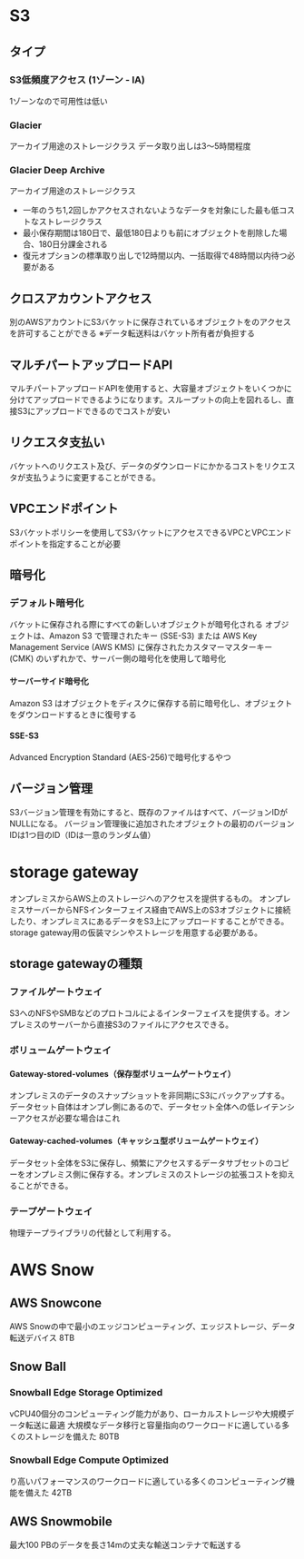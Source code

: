 # S3
## タイプ
### S3低頻度アクセス (1ゾーン - IA)
1ゾーンなので可用性は低い
### Glacier
アーカイブ用途のストレージクラス
データ取り出しは3〜5時間程度

### Glacier Deep Archive
アーカイブ用途のストレージクラス
 - 一年のうち1,2回しかアクセスされないようなデータを対象にした最も低コストなストレージクラス
 - 最小保存期間は180日で、最低180日よりも前にオブジェクトを削除した場合、180日分課金される
 - 復元オプションの標準取り出しで12時間以内、一括取得で48時間以内待つ必要がある

## クロスアカウントアクセス
別のAWSアカウントにS3バケットに保存されているオブジェクトをのアクセスを許可することができる
※データ転送料はバケット所有者が負担する

## マルチパートアップロードAPI
マルチパートアップロードAPIを使用すると、大容量オブジェクトをいくつかに分けてアップロードできるようになります。スループットの向上を図れるし、直接S3にアップロードできるのでコストが安い

## リクエスタ支払い
バケットへのリクエスト及び、データのダウンロードにかかるコストをリクエスタが支払うように変更することができる。

## VPCエンドポイント
S3バケットポリシーを使用してS3バケットにアクセスできるVPCとVPCエンドポイントを指定することが必要

## 暗号化
### デフォルト暗号化
バケットに保存される際にすべての新しいオブジェクトが暗号化される
オブジェクトは、Amazon S3 で管理されたキー (SSE-S3) または AWS Key Management Service (AWS KMS) に保存されたカスタマーマスターキー (CMK) のいずれかで、サーバー側の暗号化を使用して暗号化

#### サーバーサイド暗号化
Amazon S3 はオブジェクトをディスクに保存する前に暗号化し、オブジェクトをダウンロードするときに復号する

#### SSE-S3
Advanced Encryption Standard (AES-256)で暗号化するやつ

## バージョン管理
S3バージョン管理を有効にすると、既存のファイルはすべて、バージョンIDがNULLになる。
バージョン管理後に追加されたオブジェクトの最初のバージョンIDは1つ目のID（IDは一意のランダム値）

# storage gateway
オンプレミスからAWS上のストレージへのアクセスを提供するもの。
オンプレミスサーバーからNFSインターフェイス経由でAWS上のS3オブジェクトに接続したり、オンプレミスにあるデータをS3上にアップロードすることができる。
storage gateway用の仮装マシンやストレージを用意する必要がある。

## storage gatewayの種類
### ファイルゲートウェイ
S3へのNFSやSMBなどのプロトコルによるインターフェイスを提供する。オンプレミスのサーバーから直接S3のファイルにアクセスできる。
### ボリュームゲートウェイ
#### Gateway-stored-volumes（保存型ボリュームゲートウェイ）
オンプレミスのデータのスナップショットを非同期にS3にバックアップする。データセット自体はオンプレ側にあるので、データセット全体への低レイテンシーアクセスが必要な場合はこれ
#### Gateway-cached-volumes（キャッシュ型ボリュームゲートウェイ）
データセット全体をS3に保存し、頻繁にアクセスするデータサブセットのコピーをオンプレミス側に保存する。オンプレミスのストレージの拡張コストを抑えることができる。
### テープゲートウェイ
物理テープライブラリの代替として利用する。

# AWS Snow
## AWS Snowcone
AWS Snowの中で最小のエッジコンピューティング、エッジストレージ、データ転送デバイス
8TB
## Snow Ball
### Snowball Edge Storage Optimized
vCPU40個分のコンピューティング能力があり、ローカルストレージや大規模データ転送に最適
大規模なデータ移行と容量指向のワークロードに適している多くのストレージを備えた
80TB
### Snowball Edge Compute Optimized
り高いパフォーマンスのワークロードに適している多くのコンピューティング機能を備えた
42TB
## AWS Snowmobile
最大100 PBのデータを長さ14mの丈夫な輸送コンテナで転送する